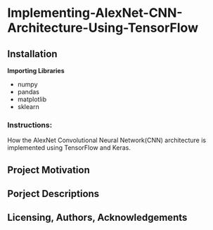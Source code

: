 # Implementing-AlexNet-CNN-Architecture-Using-TensorFlow

## Installation
**Importing Libraries**</br>
* numpy
* pandas
* matplotlib
* sklearn

### Instructions:
How the AlexNet Convolutional Neural Network(CNN) architecture is implemented using TensorFlow and Keras.
## Project Motivation

## Porject Descriptions 

## Licensing, Authors, Acknowledgements


